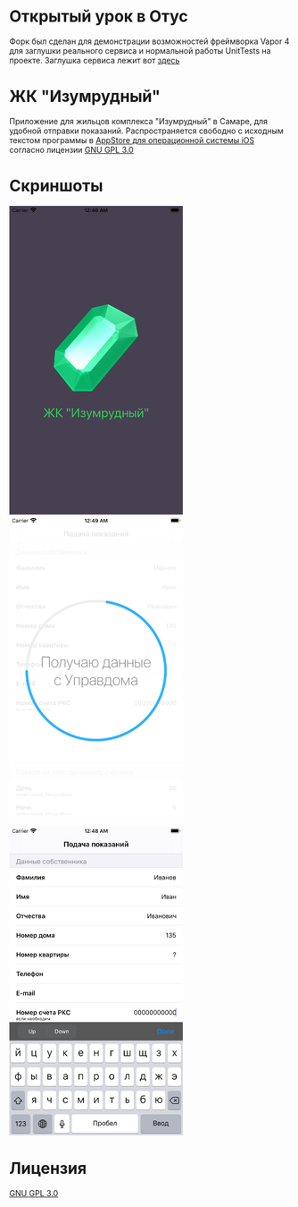 # Открытый урок в Отус

Форк был сделан для демонстрации возможностей фреймворка Vapor 4 для заглушки реального сервиса и нормальной работы UnitTests на проекте.
Заглушка сервиса лежит вот [здесь](Vapor)

# ЖК "Изумрудный"

Приложение для жильцов комплекса "Изумрудный" в Самаре, для удобной отправки показаний.
Распространяется свободно с исходным текстом программы в [AppStore для операционной системы iOS](https://apps.apple.com/ru/app/%D0%B6%D0%BA-%D0%B8%D0%B7%D1%83%D0%BC%D1%80%D1%83%D0%B4%D0%BD%D1%8B%D0%B9/id1529496229) согласно лицензии [GNU GPL 3.0](https://www.gnu.org/licenses/quick-guide-gplv3.ru.html)


# Скриншоты

![](Screens/Screen1.png) ![](Screens/Screen2.png) ![](Screens/Screen3.png)


# Лицензия

[GNU GPL 3.0](https://www.gnu.org/licenses/quick-guide-gplv3.ru.html)
